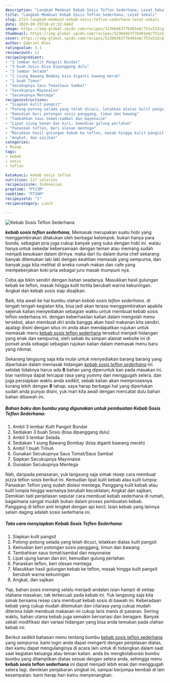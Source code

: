 ```yaml
---
description: "Langkah Membuat Kebab Sosis Teflon Sederhana, Lezat Sekali"
title: "Langkah Membuat Kebab Sosis Teflon Sederhana, Lezat Sekali"
slug: 2723-langkah-membuat-kebab-sosis-teflon-sederhana-lezat-sekali
date: 2020-09-25T10:42:53.646Z
image: https://img-global.cpcdn.com/recipes/523b6463f7b401e8/751x532cq70/kebab-sosis-teflon-sederhana-foto-resep-utama.jpg
thumbnail: https://img-global.cpcdn.com/recipes/523b6463f7b401e8/751x532cq70/kebab-sosis-teflon-sederhana-foto-resep-utama.jpg
cover: https://img-global.cpcdn.com/recipes/523b6463f7b401e8/751x532cq70/kebab-sosis-teflon-sederhana-foto-resep-utama.jpg
author: Gabriel Rios
ratingvalue: 3.1
reviewcount: 11
recipeingredient:
- "3 lembar Kulit Pangsit Bundar"
- "3 buah Sosis bisa dipanggang dulu"
- "3 lembar Selada"
- "1 siung Bawang Bombay bisa diganti bawang merah"
- "1 buah Timun"
- "Secukupnya Saus TomatSaus Sambal"
- "Secukupnya Mayonaise"
- "Secukupnya Mentega"
recipeinstructions:
- "Siapkan kulit pangsit"
- "Potong-potong selada yang telah dicuci, letakkan diatas kulit pangsit"
- "Kemudian beri potongan sosis panggang, timun dan bawang"
- "Tambahkan saus tomat/sambal dan mayonaise"
- "Lipat ujung kanan dan kiri, kemudian gulung perlahan"
- "Panaskan teflon, beri olesan mentega"
- "Masukkan hasil gulungan kebab ke teflon, masak hingga kulit pangsit berubah warna kekuningan"
- "Angkat, dan sajikan"
categories:
- Resep
tags:
- kebab
- sosis
- teflon

katakunci: kebab sosis teflon 
nutrition: 217 calories
recipecuisine: Indonesian
preptime: "PT23M"
cooktime: "PT36M"
recipeyield: "1"
recipecategory: Lunch

---
```



![Kebab Sosis Teflon Sederhana](https://img-global.cpcdn.com/recipes/523b6463f7b401e8/751x532cq70/kebab-sosis-teflon-sederhana-foto-resep-utama.jpg)

<b><i>kebab sosis teflon sederhana</i></b>, Memasak merupakan suatu hobi yang menggembirakan dilakukan oleh berbagai kelompok. bukan hanya para bunda, sebagian pria juga cukup banyak yang suka dengan hobi ini. walau hanya untuk sekedar kebersamaan dengan teman atau memang sudah menjadi kesukaan dalam dirinya. maka dari itu dalam dunia chef sekarang banyak ditemukan laki laki dengan keahlian memasak yang sempurna, dan banyak juga kita melihat di aneka rumah makan dan cafe yang mempekerjakan koki pria sebagai juru masak mumpuni nya.

Coba aja bikin sendiri dengan bahan seadanya. Masukkan hasil gulungan kebab ke teflon, masak hingga kulit tortila berubah warna kekuningan. Angkat dan kebab sosis siap disajikan.

Baik, kita awali ke hal bumbu olahan <i>kebab sosis teflon sederhana</i>. di tengah tengah kegiatan kita, bisa jadi akan terasa menggembirakan apabila sejenak kalian menyediakan sebagian waktu untuk membuat kebab sosis teflon sederhana ini. dengan keberhasilan kalian dalam mengolah menu tersebut, akan membuat diri anda bangga akan hasil makanan kita sendiri. apalagi disini dengan situs ini anda akan mendapatkan rujukan untuk memasak menu <u>kebab sosis teflon sederhana</u> tersebut menjadi hidangan yang enak dan sempurna, oleh sebab itu simpan alamat website ini di ponsel anda sebagai sebagian rujukan kalian dalam memasak menu baru yang nikmat.


Sekarang langsung saja kita mulai untuk menyediakan barang barang yang diperlukan dalam memasak hidangan <u><i>kebab sosis teflon sederhana</i></u> ini. setidak tidaknya harus ada <b>8</b> bahan yang diperuntuk kan pada masakan ini. biar nantinya dapat tercapai rasa yang yummy dan menggugah selera. dan juga persiapkan waktu anda sedikit, sebab kalian akan memprosesnya kurang lebih dengan <b>8</b> tahap. saya harap berbagai hal yang diperlukan sudah anda punyai disini, yuk mari kita awali dengan mencatat dulu bahan bahan dibawah ini.

<!--inarticleads1-->

##### Bahan baku dan bumbu yang digunakan untuk pembuatan Kebab Sosis Teflon Sederhana:

1. Ambil 3 lembar Kulit Pangsit Bundar
1. Sediakan 3 buah Sosis (bisa dipanggang dulu)
1. Ambil 3 lembar Selada
1. Sediakan 1 siung Bawang Bombay (bisa diganti bawang merah)
1. Ambil 1 buah Timun
1. Gunakan Secukupnya Saus Tomat/Saus Sambal
1. Siapkan Secukupnya Mayonaise
1. Gunakan Secukupnya Mentega


Nah, daripada penasaran, yuk langsung saja simak resep cara membuat pizza teflon sosis berikut ini. Kemudian lipat kulit kebab atau kulit lumpia; Panaskan Teflon yang sudah diolesi mentega; Panggang kulit kebab atau kulit lumpia hingga warnanya berubah kecoklatan; Angkat dan sajikan; Demikian tadi penjelasan seputar cara membuat kebab sederhana di rumah, bagaimana sangat mudah bukan dalam proses pembuatan kebab. Panggang di teflon anti lengket dengan api kecil. Isian kebab yang lainnya selain daging adalah sosis sederhana ini. 

<!--inarticleads2-->

##### Tata cara menyiapkan Kebab Sosis Teflon Sederhana:

1. Siapkan kulit pangsit
1. Potong-potong selada yang telah dicuci, letakkan diatas kulit pangsit
1. Kemudian beri potongan sosis panggang, timun dan bawang
1. Tambahkan saus tomat/sambal dan mayonaise
1. Lipat ujung kanan dan kiri, kemudian gulung perlahan
1. Panaskan teflon, beri olesan mentega
1. Masukkan hasil gulungan kebab ke teflon, masak hingga kulit pangsit berubah warna kekuningan
1. Angkat, dan sajikan


Yap, bahan sosis memang selalu menjadi andalan isian hampir di setiap olahana masakan, tak terkecuali pada kebab ini. Yuk langsung saja kita simak bersama resep cara membuat kebab sosis di bawah ini. Keberadaan kebab yang cukup mudah ditemukan dan citarasa yang cukup mudah diterima lidah membuat makanan ini cukup laris manis di pasaran. Seiring waktu, bahan utama kebab juga semakin bervariasi dan beragam. Banyak sekali modifikasi dan variasi hidangan yang bisa anda temukan pada olahan kebab ini. 

Berikut sedikit bahasan menu tentang bumbu <u>kebab sosis teflon sederhana</u> yang sempurna. kami ingin anda dapat mengerti dengan penjelasan diatas, dan kamu dapat mengulanginya di acara lain untuk di hidangkan dalam saat saat kegiatan keluarga atau teman kalian. anda bs mengkolaborasi bumbu bumbu yang ditampilkan diatas sesuai dengan selera anda, sehingga menu <b>kebab sosis teflon sederhana</b> ini dapat menjadi lebih enak dan menggugah selera lagi. demikian penjabaran singkat ini, sampai berjumpa kembali di lain kesempatan. kami harap hari kamu menyenangkan.
